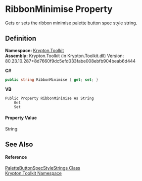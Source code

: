 # RibbonMinimise Property


Gets or sets the ribbon minimise palette button spec style string.



## Definition
**Namespace:** <a href="79d2eac2-21f4-54ff-7552-b20c33c30600.md">Krypton.Toolkit</a>  
**Assembly:** Krypton.Toolkit (in Krypton.Toolkit.dll) Version: 80.23.10.287+8d7660f9dc5efd033fabe008ebfb904beab6d444

**C#**
``` C#
public string RibbonMinimise { get; set; }
```
**VB**
``` VB
Public Property RibbonMinimise As String
	Get
	Set
```



#### Property Value
String

## See Also


#### Reference
<a href="00209b0a-78a6-1a4f-1b7b-7f9229b35487.md">PaletteButtonSpecStyleStrings Class</a>  
<a href="79d2eac2-21f4-54ff-7552-b20c33c30600.md">Krypton.Toolkit Namespace</a>  
